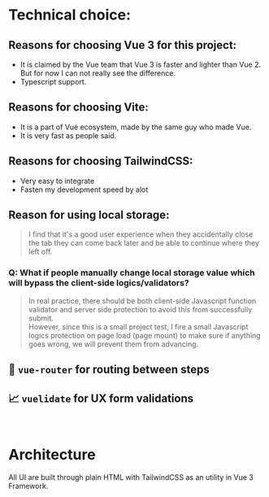 # Technical choice:

## Reasons for choosing Vue 3 for this project:

- It is claimed by the Vue team that Vue 3 is faster and lighter than Vue 2. But for now I can not really see the difference.
- Typescript support.

## Reasons for choosing Vite:

- It is a part of Vue ecosystem, made by the same guy who made Vue.
- It is very fast as people said.

## Reasons for choosing TailwindCSS:

- Very easy to integrate
- Fasten my development speed by alot

## Reason for using local storage:

> I find that it's a good user experience when they accidentally close the tab they can come back later and be able to continue where they left off.

### Q: What if people manually change local storage value which will bypass the client-side logics/validators?

> In real practice, there should be both client-side Javascript function validator and server side protection to avoid this from successfully submit.
> <br>
> However, since this is a small project test, I fire a small Javascript logics protection on page load (page mount) to make sure if anything goes wrong, we will prevent them from advancing.

## 🚙 `vue-router` for routing between steps

## 📈 `vuelidate` for UX form validations

<br>

# Architecture

All UI are built through plain HTML with TailwindCSS as an utility in Vue 3 Framework.
